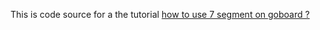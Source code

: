 This is code source for a the tutorial [how to use 7 segment on goboard ?](https://learn-fpga-easily.com/how-to-use-7-segment-on-the-goboard)

